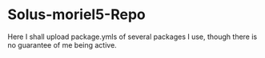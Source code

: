 # Solus-moriel5-Repo
Here I shall upload package.ymls of several packages I use, though there is no guarantee of me being active.
